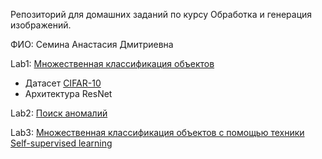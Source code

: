 Репозиторий для домашних заданий по курсу Обработка и генерация изображений.

ФИО: Семина Анастасия Дмитриевна

Lab1: [Множественная классификация объектов](https://github.com/sad-bkt/computer_vision_course/tree/Lab1/Lab1)

- Датасет [CIFAR-10](https://www.cs.toronto.edu/~kriz/cifar.html)
- Aрхитектура ResNet

Lab2: [Поиск аномалий](https://github.com/sad-bkt/computer_vision_course/tree/Lab2/Lab2)

Lab3: [Множественная классификация объектов с помощью техники Self-supervised learning](https://github.com/sad-bkt/computer_vision_course/tree/Lab3/Lab3)
